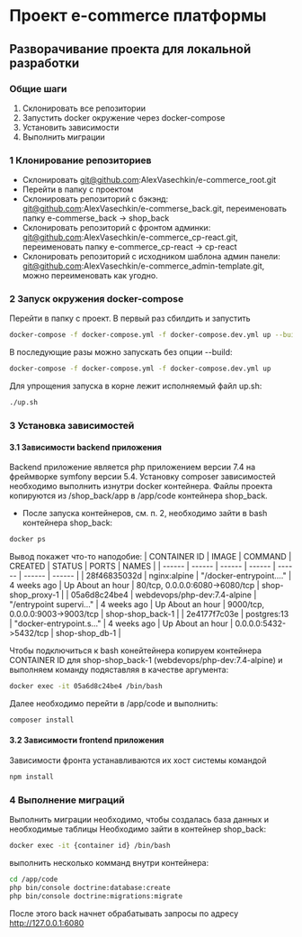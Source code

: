 # Проект e-commerce платформы

## Разворачивание проекта для локальной разработки

### Общие шаги
1. Склонировать все репозитории
2. Запустить docker окружение через docker-compose
3. Установить зависимости
4. Выполнить миграции

### 1 Клонирование репозиториев
- Склонировать git@github.com:AlexVasechkin/e-commerce_root.git
- Перейти в папку с проектом
- Склонировать репозиторий с бэкэнд: git@github.com:AlexVasechkin/e-commerse_back.git, переименовать папку e-commerse_back -> shop_back
- Склонировать репозиторий с фронтом админки: git@github.com:AlexVasechkin/e-commerce_cp-react.git, переименовать папку e-commerce_cp-react -> cp-react
- Склонировать репозиторий с исходником шаблона админ панели: git@github.com:AlexVasechkin/e-commerce_admin-template.git, можно переименовать как угодно.

### 2 Запуск окружения docker-compose
Перейти в папку с проект.
В первый раз сбилдить и запустить
```sh
docker-compose -f docker-compose.yml -f docker-compose.dev.yml up --build
```

В последующие разы можно запускать без опции --build:
```sh
docker-compose -f docker-compose.yml -f docker-compose.dev.yml up
```

Для упрощения запуска в корне лежит исполняемый файл up.sh:
```sh
./up.sh
```

### 3 Установка зависимостей
#### 3.1 Зависимости backend приложения
Backend приложение является php приложением версии 7.4 на фреймворке symfony версии 5.4.
Установку composer зависимостей необходимо выполнить изнутри docker контейнера. Файлы проекта копируются из /shop_back/app в /app/code контейнера shop_back.
- После запуска контейнеров, см. п. 2, необходимо зайти в bash контейнера shop_back:
```sh
docker ps
```
Вывод покажет что-то наподобие:
| CONTAINER ID | IMAGE | COMMAND | CREATED | STATUS | PORTS | NAMES |
| ------ | ------ | ------ | ------ | ------ | ------ | ------ |
| 28f46835032d | nginx:alpine | "/docker-entrypoint.…" | 4 weeks ago | Up About an hour | 80/tcp, 0.0.0.0:6080->6080/tcp | shop-shop_proxy-1 | 
| 05a6d8c24be4 | webdevops/php-dev:7.4-alpine | "/entrypoint supervi…" | 4 weeks ago | Up About an hour | 9000/tcp, 0.0.0.0:9003->9003/tcp | shop-shop_back-1 |
| 2e4177f7c03e | postgres:13 | "docker-entrypoint.s…" | 4 weeks ago | Up About an hour | 0.0.0.0:5432->5432/tcp | shop-shop_db-1 |

Чтобы подключиться к bash конейтейнера копируем контейнера CONTAINER ID для shop-shop_back-1 (webdevops/php-dev:7.4-alpine) и выполняем команду подяставляя в качестве аргумента:
```sh
docker exec -it 05a6d8c24be4 /bin/bash
```

Далее необходимо перейти в /app/code и выполнить:
```sh
composer install
```

#### 3.2 Зависимости frontend приложения
Зависимости фронта устанавливаются их хост системы командой
```sh
npm install
```

### 4 Выполнение миграций
Выполнить миграции необходимо, чтобы создалась база данных и необходимые таблицы
Необходимо зайти в контейнер shop_back:
```sh
docker exec -it {container id} /bin/bash
```

выполнить несколько комманд внутри контейнера:
```sh
cd /app/code
php bin/console doctrine:database:create
php bin/console doctrine:migrations:migrate
```

После этого back начнет обрабатывать запросы по адресу http://127.0.0.1:6080
